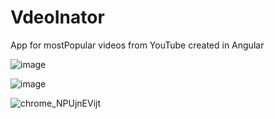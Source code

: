 # VdeoInator

App for mostPopular videos from YouTube created in Angular

![image](https://user-images.githubusercontent.com/33430525/200416870-cf4412f6-63ad-486f-92b8-cd921e5a453f.png)

![image](https://user-images.githubusercontent.com/33430525/200417112-4cf522e7-962b-4290-af3d-3f1c0ce0d7a6.png)

![chrome_NPUjnEVijt](https://user-images.githubusercontent.com/33430525/200417520-42462a99-fde9-47e2-9742-73fd4d620449.gif)

